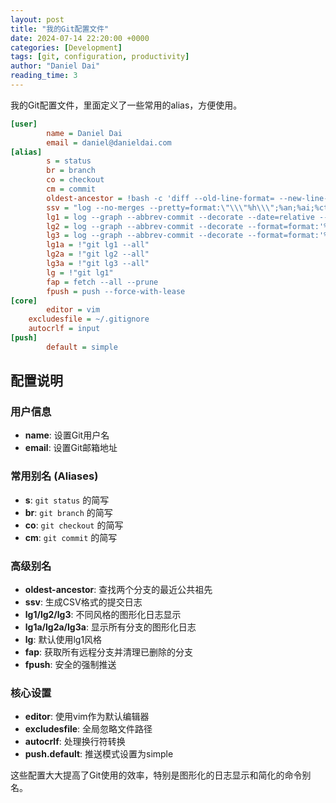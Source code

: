 ```yaml
---
layout: post
title: "我的Git配置文件"
date: 2024-07-14 22:20:00 +0000
categories: [Development]
tags: [git, configuration, productivity]
author: "Daniel Dai"
reading_time: 3
---
```


我的Git配置文件，里面定义了一些常用的alias，方便使用。

```ini
[user]
        name = Daniel Dai
        email = daniel@danieldai.com
[alias]
        s = status
        br = branch
        co = checkout
        cm = commit
        oldest-ancestor = !bash -c 'diff --old-line-format= --new-line-format= <(git rev-list --first-parent \"${1:-master}\") <(git rev-list --first-parent \"${2:-HEAD}\") | head -1' -
        ssv = "log --no-merges --pretty=format:\"\\\"%h\\\";%an;%ai;%ct;\\\"%s\\\"\""
        lg1 = log --graph --abbrev-commit --decorate --date=relative --format=format:'%C(bold blue)%h%C(reset) - %C(bold green)(%ar)%C(reset) %C(white)%s%C(reset) %C(dim white)- %an%C(reset)%C(bold yellow)%d%C(reset)'
        lg2 = log --graph --abbrev-commit --decorate --format=format:'%C(bold blue)%h%C(reset) - %C(bold cyan)%aD%C(reset) %C(bold green)(%ar)%C(reset)%C(bold yellow)%d%C(reset)%n''          %C(white)%s%C(reset) %C(dim white)- %an%C(reset)'
        lg3 = log --graph --abbrev-commit --decorate --format=format:'%C(bold blue)%h%C(reset) - %C(bold cyan)%aD / %cD%C(reset) %C(bold green)(%ar)%C(reset)%C(bold yellow)%d%C(reset)%n''          %C(white)%s%C(reset) %C(dim white)- %an%C(reset)'
        lg1a = !"git lg1 --all"
        lg2a = !"git lg2 --all"
        lg3a = !"git lg3 --all"
        lg = !"git lg1"
        fap = fetch --all --prune
        fpush = push --force-with-lease
[core]
        editor = vim
	excludesfile = ~/.gitignore
	autocrlf = input
[push]
        default = simple
```

## 配置说明

### 用户信息
- **name**: 设置Git用户名
- **email**: 设置Git邮箱地址

### 常用别名 (Aliases)
- **s**: `git status` 的简写
- **br**: `git branch` 的简写  
- **co**: `git checkout` 的简写
- **cm**: `git commit` 的简写

### 高级别名
- **oldest-ancestor**: 查找两个分支的最近公共祖先
- **ssv**: 生成CSV格式的提交日志
- **lg1/lg2/lg3**: 不同风格的图形化日志显示
- **lg1a/lg2a/lg3a**: 显示所有分支的图形化日志
- **lg**: 默认使用lg1风格
- **fap**: 获取所有远程分支并清理已删除的分支
- **fpush**: 安全的强制推送

### 核心设置
- **editor**: 使用vim作为默认编辑器
- **excludesfile**: 全局忽略文件路径
- **autocrlf**: 处理换行符转换
- **push.default**: 推送模式设置为simple

这些配置大大提高了Git使用的效率，特别是图形化的日志显示和简化的命令别名。
